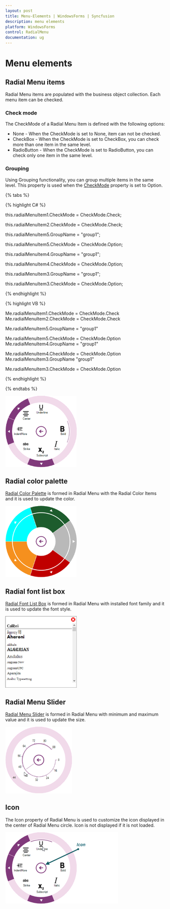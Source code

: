 ```yaml
---
layout: post
title: Menu-Elements | WindowsForms | Syncfusion
description: menu elements
platform: WindowsForms
control: RadialMenu
documentation: ug
---
```


# Menu elements

## Radial Menu items

Radial Menu items are populated with the business object collection. Each menu item can be checked.

### Check mode

The CheckMode of a Radial Menu Item is defined with the following options:

* None - When the CheckMode is set to None, item can not be checked.
* CheckBox - When the CheckMode is set to CheckBox, you can check more than one item in the same level.
* RadioButton - When the CheckMode is set to RadioButton, you can check only one item in the same level.

### Grouping


Using Grouping functionality, you can group multiple items in the same level. This property is used when the [CheckMode](https://help.syncfusion.com/cr/windowsforms/Syncfusion.Tools.Windows~Syncfusion.Windows.Forms.Tools.RadialMenuItem~CheckMode.html) property is set to Option.

{% tabs %}

{% highlight C# %}

this.radialMenuItem1.CheckMode = CheckMode.Check;

this.radialMenuItem2.CheckMode = CheckMode.Check;

this.radialMenuItem5.GroupName = "group1";

this.radialMenuItem5.CheckMode = CheckMode.Option;

this.radialMenuItem4.GroupName = "group1";

this.radialMenuItem4.CheckMode = CheckMode.Option;

this.radialMenuItem3.GroupName = "group1";

this.radialMenuItem3.CheckMode = CheckMode.Option;

{% endhighlight %}

{% highlight VB %}



Me.radialMenuItem1.CheckMode = CheckMode.Check
Me.radialMenuItem2.CheckMode = CheckMode.Check

Me.radialMenuItem5.GroupName = "group1"

Me.radialMenuItem5.CheckMode = CheckMode.Option
Me.radialMenuItem4.GroupName = "group1"

Me.radialMenuItem4.CheckMode = CheckMode.Option
Me.radialMenuItem3.GroupName "group1"

Me.radialMenuItem3.CheckMode = CheckMode.Option


{% endhighlight %}

{% endtabs %}

![Grouping](Menu-Elements_images/Menu-Elements_img1.png)

## Radial color palette

[Radial Color Palette](https://help.syncfusion.com/cr/windowsforms/Syncfusion.Tools.Windows~Syncfusion.Windows.Forms.Tools.RadialColorPalette.html) is formed in Radial Menu with the Radial Color Items and it is used to update the color.

![Radial color palette](Menu-Elements_images/Menu-Elements_img2.png)



## Radial font list box

[Radial Font List Box](https://help.syncfusion.com/cr/windowsforms/Syncfusion.Tools.Windows~Syncfusion.Windows.Forms.Tools.RadialFontListBox.html) is formed in Radial Menu with installed font family and it is used to update the font style.

![Radial font list box](Menu-Elements_images/Menu-Elements_img3.png)



## Radial Menu Slider

[Radial Menu Slider](https://help.syncfusion.com/cr/windowsforms/Syncfusion.Tools.Windows~Syncfusion.Windows.Forms.Tools.RadialMenuSlider.html) is formed in Radial Menu with minimum and maximum value and it is used to update the size.

![Radial Menu Slider](Menu-Elements_images/Menu-Elements_img4.png)



## Icon

The Icon property of Radial Menu is used to customize the icon displayed in the center of Radial Menu circle. Icon is not displayed if it is not loaded.

![Icon](Menu-Elements_images/Menu-Elements_img5.png)



